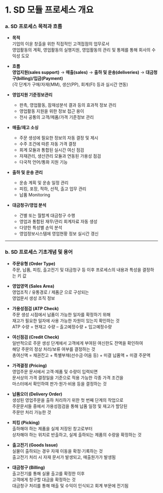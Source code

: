 # 1. SD 모듈 프로세스 개요

### a. SD 프로세스 목적과 흐름


- **목적**  
  기업의 이윤 창출을 위한 직접적인 고객접점의 업무로서  
  영업활동의 계획, 영업활동의 실행지원, 영업활동의 관리 및 통제를 통해 회사의 수익성 도모

- **흐름**  
  **영업지원(sales support)** → **매출(sales)** → **출하 및 운송(deliveries)** → **대금청구(billing)/입금(Payment)**  
  (각 단계가 구매/자재(MM), 생산(PP), 회계(FI) 등과 실시간 연동)

- **영업지원 기준정보관리**  
  - 판촉, 영업활동, 잠재성분석 결과 등의 효과적 정보 관리  
  - 영업활동 지원을 위한 정보 접근 용이  
  - 전사 공통의 고객/제품/가격 기준정보 관리

- **매출/재고 소싱**  
  - 주문 생성에 필요한 정보의 자동 결정 및 제시  
  - 수주 조건에 따른 자동 가격 결정  
  - 회계 모듈과 통합된 실시간 여신 점검  
  - 자재관리, 생산관리 모듈과 연동된 가용성 점검  
  - 다국적 언어/통화 지원 기능

- **출하 및 운송 관리**  
  - 운송 계획 및 운송 일정 관리  
  - 피킹, 포장, 적하, 선적, 출고 업무 관리  
  - 납품 Monitoring

- **대금청구/영업 분석**  
  - 건별 또는 월할계 대금청구 수행  
  - 영업과 통합된 재무/관리 회계자료 자동 생성  
  - 다양한 특성별 손익 분석  
  - 영업정보시스템에 영업현황 정보 실시간 갱신

---

### b. SD 프로세스 기초개념 및 용어

- **주문유형 (Order Type)**  
  주문, 납품, 피킹, 출고전기 및 대금청구 등 이후 프로세스의 내용과 특성을 결정하는 키 값

- **영업영역 (Sales Area)**  
  영업조직 / 유통경로 / 제품군 으로 구성되는  
  영업문서 생성 조직 정보

- **가용성점검 (ATP Check)**  
  주문 생성 시점에서 납품이 가능한 일자를 확정하기 위해  
  재고가 필요한 일자에 사용 가능한 자원이 있는지 확인하는 것  
  ATP 수량 = 현재고 수량 – 출고예정수량 + 입고예정수량

- **여신점검 (Credit Check)**  
 일반적으로 주문 생성 단계에서 고객에게 부여된 여신한도 잔액을 확인하여  
 해당 주문의 정상 처리/보류 여부를 결정하는 것  
 총여신액 = 채권잔고 + 특별부채(선수금·어음 등) + 미결 납품액 + 미결 주문액

- **가격결정 (Pricing)**  
 영업주문 문서에서 고객·제품 및 수량이 입력되면  
 문서상의 가격 결정일을 기준으로 적용 가능한 각종 가격 조건을  
 마스터에서 확인하여 판가·원가·비용 등을 결정하는 것

- **납품오더 (Delivery Order)**  
 생성된 영업주문을 출하 처리하기 위한 첫 번째 단계의 작업으로  
 주문문서들 중에서 가용성점검을 통해 납품 일정 및 재고가 할당된  
 주문만 처리 가능한 것

- **피킹 (Picking)**  
 출하해야 하는 제품을 실제 저장된 창고로부터  
 상차해야 하는 위치로 반출하고, 실제 출하되는 제품의 수량을 확정하는 것

- **출고전기 (Goods Issue)**  
 실물이 출하되는 경우 자재 이동을 확정·기록하는 것  
 출고전기 처리 시 자재 문서가 발생되고, 매출원가가 발생됨

- **대금청구 (Billing)**  
 출고전기를 통해 실물 출고를 확정한 이후  
 고객에게 청구할 대금을 확정하는 것  
 대금청구 처리를 통해 매출 및 수익이 인식되고 회계 부문에 전기됨
